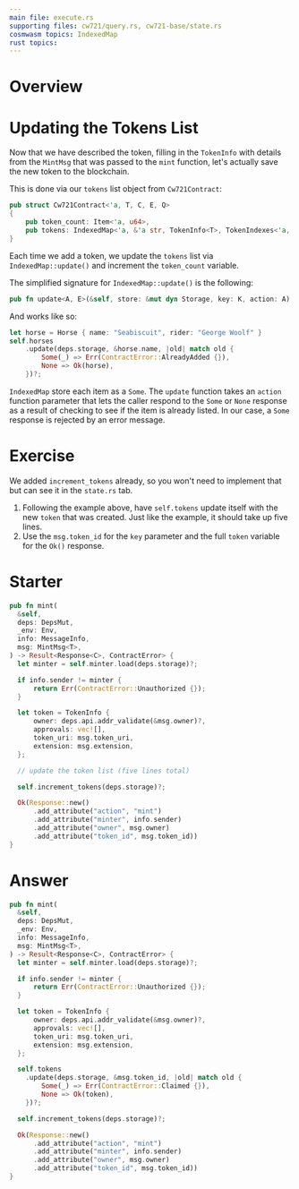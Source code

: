 ```yaml
---
main file: execute.rs
supporting files: cw721/query.rs, cw721-base/state.rs
cosmwasm topics: IndexedMap
rust topics:
---
```


# Overview
> 

# Updating the Tokens List
Now that we have described the token, filling in the `TokenInfo` with details from the `MintMsg` that was passed to the `mint` function, let's actually save the new token to the blockchain.

This is done via our `tokens` list object from `Cw721Contract`:
```rust
pub struct Cw721Contract<'a, T, C, E, Q>
{
    pub token_count: Item<'a, u64>,
    pub tokens: IndexedMap<'a, &'a str, TokenInfo<T>, TokenIndexes<'a, T>>,
}
```
Each time we add a token, we update the `tokens` list via `IndexedMap::update()` and increment the `token_count` variable. 

The simplified signature for `IndexedMap::update()` is the following:

```rust
pub fn update<A, E>(&self, store: &mut dyn Storage, key: K, action: A) -> Result<T, E> {};
```
And works like so:

```rust
let horse = Horse { name: "Seabiscuit", rider: "George Woolf" }
self.horses
    .update(deps.storage, &horse.name, |old| match old {
        Some(_) => Err(ContractError::AlreadyAdded {}),
        None => Ok(horse),
    })?;
```

`IndexedMap` store each item as a `Some`. The `update` function takes an `action` function parameter that lets the caller respond to the `Some` or `None` response as a result of checking to see if the item is already listed. In our case, a `Some` response is rejected by an error message. 


# Exercise
We added `increment_tokens` already, so you won't need to implement that but can see it in the `state.rs` tab.

1. Following the example above, have `self.tokens` update itself with the new `token` that was created. Just like the example, it should take up five lines.
2. Use the `msg.token_id` for the `key` parameter and the full `token` variable for the `Ok()` response.


# Starter
```rust
pub fn mint(
  &self,
  deps: DepsMut,
  _env: Env,
  info: MessageInfo,
  msg: MintMsg<T>,
) -> Result<Response<C>, ContractError> {
  let minter = self.minter.load(deps.storage)?;

  if info.sender != minter {
      return Err(ContractError::Unauthorized {});
  }

  let token = TokenInfo {
      owner: deps.api.addr_validate(&msg.owner)?,
      approvals: vec![],
      token_uri: msg.token_uri,
      extension: msg.extension,
  };

  // update the token list (five lines total)

  self.increment_tokens(deps.storage)?;

  Ok(Response::new()
      .add_attribute("action", "mint")
      .add_attribute("minter", info.sender)
      .add_attribute("owner", msg.owner)
      .add_attribute("token_id", msg.token_id))
}
```

# Answer
```rust
pub fn mint(
  &self,
  deps: DepsMut,
  _env: Env,
  info: MessageInfo,
  msg: MintMsg<T>,
) -> Result<Response<C>, ContractError> {
  let minter = self.minter.load(deps.storage)?;

  if info.sender != minter {
      return Err(ContractError::Unauthorized {});
  }

  let token = TokenInfo {
      owner: deps.api.addr_validate(&msg.owner)?,
      approvals: vec![],
      token_uri: msg.token_uri,
      extension: msg.extension,
  };

  self.tokens
    .update(deps.storage, &msg.token_id, |old| match old {
        Some(_) => Err(ContractError::Claimed {}),
        None => Ok(token),
    })?;

  self.increment_tokens(deps.storage)?;

  Ok(Response::new()
      .add_attribute("action", "mint")
      .add_attribute("minter", info.sender)
      .add_attribute("owner", msg.owner)
      .add_attribute("token_id", msg.token_id))
}
```